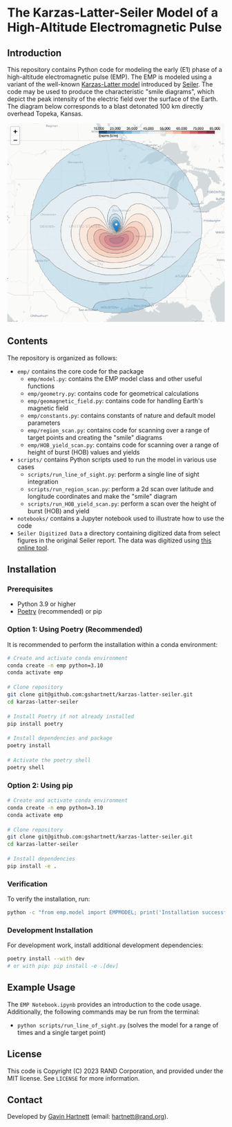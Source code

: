 # The Karzas-Latter-Seiler Model of a High-Altitude Electromagnetic Pulse

## Introduction
This repository contains Python code for modeling the early (E1) phase of a high-altitude electromagnetic pulse (EMP). The EMP is modeled using a variant of the well-known [Karzas-Latter model](https://journals.aps.org/pr/abstract/10.1103/PhysRev.137.B1369) introduced by [Seiler](https://apps.dtic.mil/sti/citations/ADA009208). The code may be used to produce the characteristic "smile diagrams", which depict the peak intensity of the electric field over the surface of the Earth. The diagram below corresponds to a blast detonated 100 km directly overhead Topeka, Kansas.

<img src="Topeka_smile.png" alt="Topeka" width="1000"/>

## Contents
The repository is organized as follows:
- `emp/` contains the core code for the package
    - `emp/model.py`: contains the EMP model class and other useful functions
    - `emp/geometry.py`: contains code for geometrical calculations
    - `emp/geomagnetic_field.py`: contains code for handling Earth's magnetic field
    - `emp/constants.py`: contains constants of nature and default model parameters
    - `emp/region_scan.py`: contains code for scanning over a range of target points and creating the "smile" diagrams
    - `emp/HOB_yield_scan.py`: contains code for scanning over a range of height of burst (HOB) values and yields
- `scripts/` contains Python scripts used to run the model in various use cases
    - `scripts/run_line_of_sight.py`: perform a single line of sight integration
    - `scripts/run_region_scan.py`: perform a 2d scan over latitude and longitude coordinates and make the "smile" diagram
    - `scripts/run_HOB_yield_scan.py`: perform a scan over the height of burst (HOB) and yield
- `notebooks/` contains a Jupyter notebook used to illustrate how to use the code
- `Seiler Digitized Data` a directory containing digitized data from select figures in the original Seiler report. The data was digitized using [this online tool](https://apps.automeris.io/wpd/).

## Installation

### Prerequisites
- Python 3.9 or higher
- [Poetry](https://python-poetry.org/) (recommended) or pip

### Option 1: Using Poetry (Recommended)
It is recommended to perform the installation within a conda environment:

```bash
# Create and activate conda environment
conda create -n emp python=3.10
conda activate emp

# Clone repository
git clone git@github.com:gshartnett/karzas-latter-seiler.git
cd karzas-latter-seiler

# Install Poetry if not already installed
pip install poetry

# Install dependencies and package
poetry install

# Activate the poetry shell
poetry shell
```

### Option 2: Using pip
```bash
# Create and activate conda environment
conda create -n emp python=3.10
conda activate emp

# Clone repository
git clone git@github.com:gshartnett/karzas-latter-seiler.git
cd karzas-latter-seiler

# Install dependencies
pip install -e .
```

### Verification
To verify the installation, run:
```bash
python -c "from emp.model import EMPMODEL; print('Installation successful!')"
```

### Development Installation
For development work, install additional development dependencies:
```bash
poetry install --with dev
# or with pip: pip install -e .[dev]
```

## Example Usage
The `EMP Notebook.ipynb` provides an introduction to the code usage. Additionally, the following commands may be run from the terminal:
- `python scripts/run_line_of_sight.py` (solves the model for a range of times and a single target point)

## License
This code is Copyright (C) 2023 RAND Corporation, and provided under the MIT license. See `LICENSE` for more information.

## Contact
Developed by [Gavin Hartnett](https://www.rand.org/about/people/h/hartnett_gavin_s.html) (email: hartnett@rand.org).
